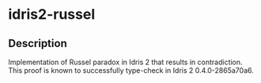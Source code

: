 # idris2-russel
## Description
Implementation of Russel paradox in Idris 2 that results in contradiction. This proof is known to successfully type-check in Idris 2 0.4.0-2865a70a6.

